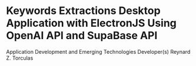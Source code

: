 # Keywords Extractions Desktop Application with ElectronJS Using OpenAI API and SupaBase API

Application Development and Emerging Technologies
Developer(s) 
Reynard Z. Torculas

